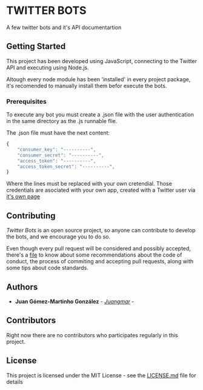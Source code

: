 # TWITTER BOTS
A few twitter bots and it's API documentartion

## Getting Started

This project has been developed using JavaScript, connecting to the Twitter API and executing using Node.js.

Altough every node module has been 'installed' in every project package, it's recomended to manually install them befor execute the bots.

### Prerequisites

To execute any bot you must create a .json file with the user authentication in the same directory as the .js runnable flie.

The .json file must have the next content:
```javascript
{
	"consumer_key": "----------",
	"consumer_secret": "----------",
	"access_token": "----------",
	"access_token_secret": "----------",
}
```
Where the lines must be replaced with your own cretendial. Those credentials are asociated with your own app, created with a Twitter user via [it's own page](https://apps.twitter.com/) 

## Contributing

*Twitter Bots* is an open source project, so anyone can contribute to develop the bots, and we encourage you to do so.

Even though every pull request will be considered and possibly accepted, there's a [file](CONTRIBUTING.md) to know about some recommendations about the code of conduct, the process of commiting and accepting pull requests, along with some tips about code standards.

## Authors

* **Juan Gómez-Martinho González** - *[Juangmar](https://github.com/Juangmar)* - 

## Contributors

Right now there are no contributors who participates regularly in this project.

## License

This project is licensed under the MIT License - see the [LICENSE.md](LICENSE) file for details
